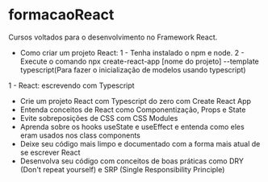 # formacaoReact

Cursos voltados para o desenvolvimento no Framework React.

- Como criar um projeto React: 
  1 - Tenha instalado o npm e node.
  2 - Execute o comando npx create-react-app [nome do projeto] --template typescript(Para fazer o inicialização de modelos usando typescript)

1 - React: escrevendo com Typescript
 - Crie um projeto React com Typescript do zero com Create React App
 - Entenda conceitos de React como Componentização, Props e State
 - Evite sobreposições de CSS com CSS Modules
 - Aprenda sobre os hooks useState e useEffect e entenda como eles eram usados nos class components
 - Deixe seu código mais limpo e documentado com a forma mais atual de se escrever React
 - Desenvolva seu código com conceitos de boas práticas como DRY (Don't repeat yourself) e SRP (Single Responsibility Principle)
